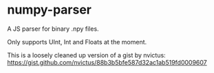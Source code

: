 # numpy-parser
A JS parser for binary .npy files.

Only supports UInt, Int and Floats at the moment.

This is a loosely cleaned up version of a gist by nvictus:
https://gist.github.com/nvictus/88b3b5bfe587d32ac1ab519fd0009607
